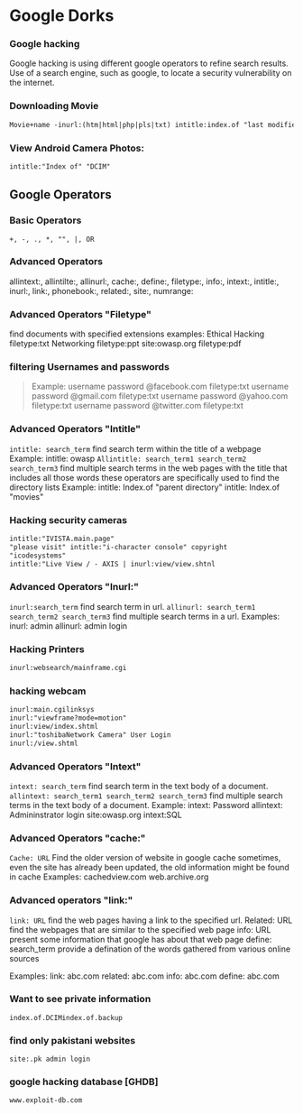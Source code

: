 # Google Dorks



### Google hacking
Google hacking is using different google operators to refine search results.
Use of  a search engine, such as google, to locate a security vulnerability on the internet.

### Downloading Movie
```md
Movie+name -inurl:(htm|html|php|pls|txt) intitle:index.of "last modified" (mp4|wma| acc|avi)
```

### View Android Camera Photos:
```md
intitle:"Index of" "DCIM"
```

## Google Operators 
### Basic Operators
`+, -, ., *, "", |, OR`
### Advanced Operators
allintext:, allintilte:, allinurl:, cache:, define:, filetype:, info:, intext:, intitle:, inurl:, link:, phonebook:, related:, site:, numrange:

### Advanced Operators "Filetype"
find documents with specified extensions
examples:
    Ethical Hacking filetype:txt
    Networking filetype:ppt
    site:owasp.org filetype:pdf


### filtering Usernames and passwords
>Example:
    username password @facebook.com filetype:txt
    username password @gmail.com filetype:txt
    username password @yahoo.com filetype:txt
    username password @twitter.com filetype:txt

### Advanced Operators "Intitle"
`intitle: search_term`
find search term within the title of a webpage
Example:
    intitle: owasp
`Allintitle: search_term1 search_term2 search_term3`
find multiple search terms in the web pages with the title that includes all those words
these operators are specifically used to find the directory lists
Example:
    intitle: Index.of "parent directory"
    intitle: Index.of "movies"

### Hacking security cameras
```md
intitle:"IVISTA.main.page"
"please visit" intitle:"i-character console" copyright
"icodesystems"
intitle:"Live View / - AXIS | inurl:view/view.shtnl
```

### Advanced Operators "Inurl:"
`inurl:search_term`
find search term in url.
`allinurl: search_term1 search_term2 search_term3`
find multiple search terms in a url.
Examples:
    inurl: admin
    allinurl: admin login

### Hacking Printers
```md
inurl:websearch/mainframe.cgi
```

### hacking webcam
```md
inurl:main.cgilinksys
inurl:"viewframe?mode=motion"
inurl:view/index.shtml
inurl:"toshibaNetwork Camera" User Login
inurl:/view.shtml
```

### Advanced Operators "Intext"
`intext: search_term`
find search term in the text body of a document.
`allintext: search_term1 search_term2 search_term3`
find multiple search terms in the text body of a document.
Example:
    intext: Password
    allintext: Admininstrator login
    site:owasp.org intext:SQL

### Advanced Operators "cache:"
`Cache: URL`
Find the older version of website in google cache
sometimes, even the site has already been updated, the old information might be found in cache
Examples:
    cachedview.com
    web.archive.org

### Advanced operators "link:"
`link: URL`
find the web pages having a link to the specified url.
    Related: URL
find the webpages that are similar to the specified web page
    info: URL
present some information that google has about that web page
    define: search_term
provide a defination of the words gathered from various online sources

Examples:
    link: abc.com
    related: abc.com
    info: abc.com
    define: abc.com

### Want to see private information
`index.of.DCIMindex.of.backup`

### find only pakistani websites
`site:.pk admin login`

### google hacking database [GHDB]
`www.exploit-db.com`
